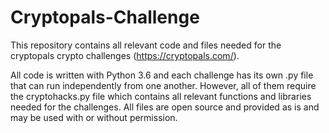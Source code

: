 # Cryptopals-Challenge
This repository contains all relevant code and files needed for the cryptopals crypto challenges (https://cryptopals.com/). 

All code is written with Python 3.6 and each challenge has its own .py file that can run independently from one another. However, all of them require the cryptohacks.py file which contains all relevant functions and libraries needed for the challenges. All files are open source and provided as is and may be used with or without permission. 
